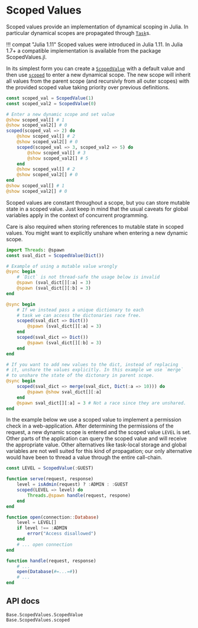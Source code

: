 # Scoped Values

Scoped values provide an implementation of dynamical scoping in Julia.
In particular dynamical scopes are propagated through [`Task`](@ref)s.

!!! compat "Julia 1.11"
    Scoped values were introduced in Julia 1.11. In Julia 1.7+ a compatible
    implementation is available from the package ScopedValues.jl.

In its simplest form you can create a [`ScopedValue`](@ref) with a
default value and then use [`scoped`](@ref) to enter a new dynamical
scope. The new scope will inherit all values from the parent scope
(and recursivly from all outer scopes) with the provided scoped
value taking priority over previous definitions.

```julia
const scoped_val = ScopedValue(1)
const scoped_val2 = ScopedValue(0)

# Enter a new dynamic scope and set value
@show scoped_val[] # 1
@show scoped_val2[] # 0
scoped(scoped_val => 2) do
    @show scoped_val[] # 2
    @show scoped_val2[] # 0
    scoped(scoped_val => 3, scoped_val2 => 5) do
        @show scoped_val[] # 3
        @show scoped_val2[] # 5
    end
    @show scoped_val[] # 2
    @show scoped_val2[] # 0
end
@show scoped_val[] # 1
@show scoped_val2[] # 0
```

Scoped values are constant throughout a scope, but you can store mutable
state in a scoped value. Just keep in mind that the usual caveats
for global variables apply in the context of concurrent programming.

Care is also required when storing references to mutable state in scoped
values. You might want to explicitly unshare when entering a new dynamic scope.

```julia
import Threads: @spawn
const sval_dict = ScopedValue(Dict())

# Example of using a mutable value wrongly
@sync begin
    # `Dict` is not thread-safe the usage below is invalid
    @spawn (sval_dict[][:a] = 3)
    @spawn (sval_dict[][:b] = 3)
end

@sync begin
    # If we instead pass a unique dictionary to each
    # task we can access the dictonaries race free.
    scoped(sval_dict => Dict())
        @spawn (sval_dict[][:a] = 3)
    end
    scoped(sval_dict => Dict())
        @spawn (sval_dict[][:b] = 3)
    end
end

# If you want to add new values to the dict, instead of replacing
# it, unshare the values explicitly. In this example we use `merge`
# to unshare the state of the dictonary in parent scope.
@sync begin
    scoped(sval_dict => merge(sval_dict, Dict(:a => 10))) do
        @spawn @show sval_dict[][:a]
    end
    @spawn sval_dict[][:a] = 3 # Not a race since they are unshared.
end
```

In the example below we use a scoped value to implement a permission check in
a web-application. After determining the permissions of the request,
a new dynamic scope is entered and the scoped value `LEVEL` is set.
Other parts of the application can query the scoped value and will receive
the appropriate value. Other alternatives like task-local storage and global variables
are not well suited for this kind of propagation; our only alternative would have
been to thread a value through the entire call-chain.

```julia
const LEVEL = ScopedValue(:GUEST)

function serve(request, response)
    level = isAdmin(request) ? :ADMIN : :GUEST
    scoped(LEVEL => level) do
        Threads.@spawn handle(request, respone)
    end
end

function open(connection::Database)
    level = LEVEL[]
    if level !== :ADMIN
        error("Access disallowed")
    end
    # ... open connection
end

function handle(request, response)
    # ...
    open(Database(#=...=#))
    # ...
end
```

## API docs

```@docs
Base.ScopedValues.ScopedValue
Base.ScopedValues.scoped
```
